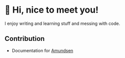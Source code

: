 # 👋 Hi, nice to meet you!
I enjoy writing and learning stuff and messing with code.<br>
## Contribution
  - Documentation for <a href="https://github.com/amundsen-io/amundsen">Amundsen</a>
